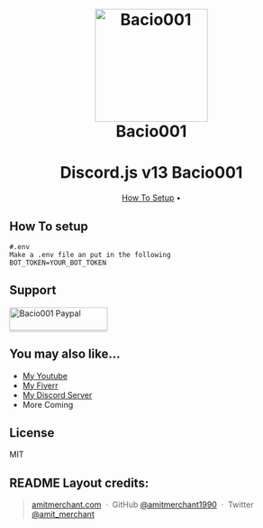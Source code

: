 
<h1 align="center">
  <br>
  <a href="http://www.bacio001.xyz/"><img src="https://tse1.mm.bing.net/th?id=OIP.utMv7mDIxryZfx3Ml4NtUgHaHa&pid=Api&P=0" alt="Bacio001" width="200"></a>
  <br>
  Bacio001
  <br>
</h1>

<h1 align="center">Discord.js v13 Bacio001</h1>

<p align="center">
  <a href="#how-to-setup">How To Setup</a> •
</p>

## How To setup
```
#.env 
Make a .env file an put in the following
BOT_TOKEN=YOUR_BOT_TOKEN

```

## Support

<a href="paypal.me/Bacio001" target="_blank"><img src="https://tse4.mm.bing.net/th?id=OIP.cP-T7bBVT2FOVr8mc6_C3wHaDt&pid=Api&P=0&w=354&h=178" alt="Bacio001 Paypal" style="height: 41px !important;width: 174px !important;box-shadow: 0px 3px 2px 0px rgba(190, 190, 190, 0.5) !important;-webkit-box-shadow: 0px 3px 2px 0px rgba(190, 190, 190, 0.5) !important;" ></a>


## You may also like...
	
- <a href="https://www.youtube.com/channel/UCjd0ohMboZr4NmU-IisTm4w">My Youtube</a>
- <a href="https://www.fiverr.com/bacio001">My Fiverr</a>
- <a href="https://discord.gg/rZPmmcyphN">My Discord Server</a>
- More Coming

## License

MIT

	
README Layout credits:
---

> [amitmerchant.com](https://www.amitmerchant.com) &nbsp;&middot;&nbsp;
> GitHub [@amitmerchant1990](https://github.com/amitmerchant1990) &nbsp;&middot;&nbsp;
> Twitter [@amit_merchant](https://twitter.com/amit_merchant)

